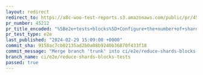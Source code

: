 ```yaml
---
layout: redirect
redirect_to: https://a8c-woo-test-reports.s3.amazonaws.com/public/pr/45212/e2e/index.html
pr_number: 45212
pr_title_encoded: "%5Be2e+tests+blocks%5D+Configure+the+number+of+shards+for+each+matrix+project"
pr_test_type: e2e
last_published: "2024-02-29 15:09:00 +0000"
commit_sha: 9158ac7cb02135ad2b0a08b9240b36870f433f18
commit_message: "Merge branch 'trunk' into ci/e2e/reduce-shards-blocks-tests"
branch_name: ci/e2e/reduce-shards-blocks-tests
passed: true
---
```

